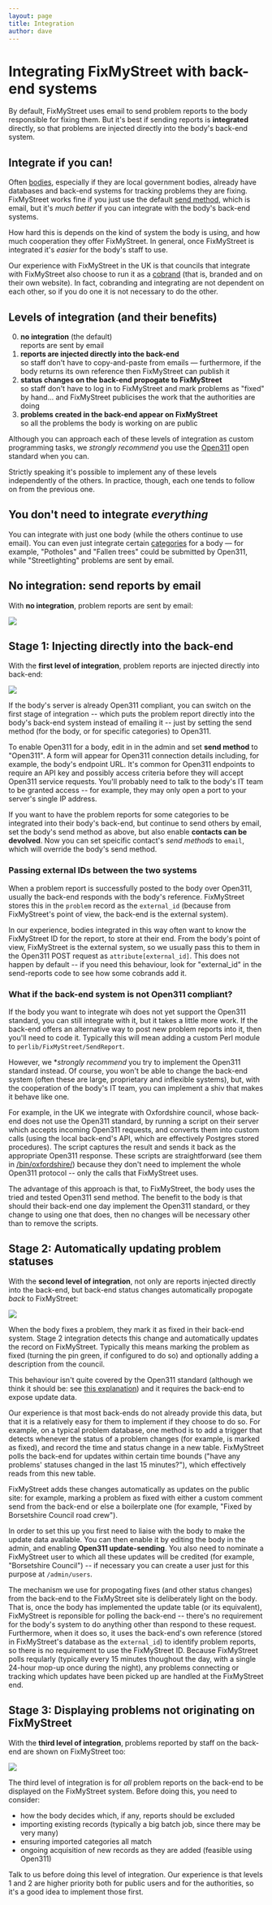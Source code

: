 ```yaml
---
layout: page
title: Integration
author: dave
---
```


# Integrating FixMyStreet with back-end systems

<p class="lead">
  By default, FixMyStreet uses email to send problem reports to the body
  responsible for fixing them. But it's best if sending reports is
  <strong>integrated</strong> directly, so that problems are injected directly
  into the body's back-end system.
</p>

## Integrate if you can!

Often <a href="{{ site.baseurl }}glossary/#body" class="glossary">bodies</a>,
especially if they are local government bodies, already have databases and
back-end systems for tracking problems they are fixing. FixMyStreet works fine
if you just use the default <a href="{{ site.baseurl }}glossary/#send-method"
class="glossary">send method</a>, which is email, but it's *much better* if you
can integrate with the body's back-end systems.

How hard this is depends on the kind of system the body is using, and how much
cooperation they offer FixMyStreet. In general, once FixMyStreet is integrated
it's *easier* for the body's staff to use.

Our experience with FixMyStreet in the UK is that councils that integrate with
FixMyStreet also choose to run it as a <a href="{{ site.baseurl}}glossary/#cobrand"
class="glossary">cobrand</a> (that is, branded and on their own website). In
fact, cobranding and integrating are not dependent on each other, so if you do
one it is not necessary to do the other.

## Levels of integration (and their benefits)

<ol start="0">
  <li>
    <strong>no integration</strong> (the default)<br>
    reports are sent by email
  </li>
  <li>
     <strong>reports are injected directly into the back-end</strong>
     <br>
     so staff don't have to copy-and-paste from emails &mdash; furthermore,
     if the body returns its own reference then FixMyStreet can publish
     it
  </li>
  <li>
     <strong>status changes on the back-end propogate to FixMyStreet</strong>
     <br>
     so staff don't have to log in to FixMyStreet and mark 
     problems as "fixed" by hand... and FixMyStreet publicises the
     work that the authorities are doing
  </li>
  <li>
     <strong>problems created in the back-end appear on FixMyStreet</strong>
     <br>
     so all the problems the body is working on are public
  </li>
</ol>

Although you can approach each of these levels of integration as custom
programming tasks, we *strongly recommend* you use the
<a href="{{site.baseurl }}glossary/#open311" class="glossary">Open311</a>
open standard when you can.

Strictly speaking it's possible to implement any of these levels independently
of the others. In practice, though, each one tends to follow on from the
previous one.

## You don't need to integrate *everything*

You can integrate with just one body (while the others continue to use email).
You can even just integrate certain
<a href="{{ site.baseurl }}glossary/#category" class="glossary">categories</a>
for a body &mdash; for example, "Potholes" and "Fallen trees" could be
submitted by Open311, while "Streetlighting" problems are sent by email.

## No integration: send reports by email

With **no integration**, problem reports are sent by email:

<img src="/assets/img/fms_integration_0.png">


## Stage 1: Injecting directly into the back-end

With the **first level of integration**, problem reports are injected directly
into back-end:

<img src="/assets/img/fms_integration_1.png">


If the body's server is already Open311 compliant, you can switch on the first
stage of integration -- which puts the problem report directly into the body's
back-end system instead of emailing it -- just by setting the send method (for
the body, or for specific categories) to Open311.

To enable Open311 for a body, edit in in the admin and set **send method** to
"Open311". A form will appear for Open311 connection details including, for
example, the body's endpoint URL. It's common for Open311 endpoints to require
an API key and possibly access criteria before they will accept Open311 service
requests. You'll probably need to talk to the body's IT team to be granted
access -- for example, they may only open a port to your server's single IP
address.

If you want to have the problem reports for some categories to be integrated
into their body's back-end, but continue to send others by email, set the 
body's send method as above, but also enable **contacts can be devolved**.
Now you can set speicific contact's *send methods* to `email`, which will
override the body's send method.

### Passing external IDs between the two systems

When a problem report is successfully posted to the body over Open311, usually
the back-end responds with the body's reference. FixMyStreet stores this in the
`problem` record as the `external_id` (because from FixMyStreet's point of view,
the back-end is the external system).

In our experience, bodies integrated in this way often want to know the
FixMyStreet ID for the report, to store at their end. From the body's point of
view, FixMyStreet is the external system, so we usually pass this to them in
the Open311 POST request as `attribute[external_id]`. This does not happen by
default -- if you need this behaviour, look for "external_id" in the
send-reports code to see how some cobrands add it.

### What if the back-end system is not Open311 compliant?

If the body you want to integrate wih does not yet support the Open311 standard,
you can still integrate with it, but it takes a little more work. If the back-end
offers an alternative way to post new problem reports into it, then you'll need to
code it. Typically this will mean adding a custom Perl module to 
`perlib/FixMyStreet/SendReport`.

However, we **strongly recommend* you try to implement the Open311 standard
instead. Of course, you won't be able to change the back-end system (often
these are large, proprietary and inflexible systems), but, with the cooperation
of the body's IT team, you can implement a shiv that makes it behave like one.

For example, in the UK we integrate with Oxfordshire council, whose back-end
does not use the Open311 standard, by running a script on their server which
accepts incoming Open311 requests, and converts them into custom calls (using
the local back-end's API, which are effectively Postgres stored procedures). The
script captures the result and sends it back as the appropriate Open311
response. These scripts are straightforward (see them in
[/bin/oxfordshire/](https://github.com/mysociety/fixmystreet/tree/master/bin/oxfordshire)) because
they don't need to implement the whole Open311 protocol -- only the calls that
FixMyStreet uses.

The advantage of this approach is that, to FixMyStreet, the body uses the tried
and tested Open311 send method. The benefit to the body is that should their
back-end one day implement the Open311 standard, or they change to using one that
does, then no changes will be necessary other than to remove the scripts.


## Stage 2: Automatically updating problem statuses

With the **second level of integration**, not only are reports injected
directly into the back-end, but back-end status changes automatically propogate
*back* to FixMyStreet:

<img src="/assets/img/fms_integration_2.png">

When the body fixes a problem, they mark it as fixed in their back-end system.
Stage 2 integration detects this change and automatically updates the record
on FixMyStreet. Typically this means marking the problem as fixed (turning the
pin green, if configured to do so) and optionally adding a description from the
council.

This behaviour isn't quite covered by the Open311 standard (although we think
it should be: see [this explanation](https://www.mysociety.org/2013/02/20/open311-extended/))
and it requires the back-end to expose update data.

Our experience is that most back-ends do not already provide this data, but that
it is a relatively easy for them to implement if they choose to do so. For
example, on a typical problem database, one method is to add a trigger that
detects whenever the status of a problem changes (for example, is marked as
fixed), and record the time and status change in a new table. FixMyStreet polls
the back-end for updates within certain time bounds ("have any problems' statuses
changed in the last 15 minutes?"), which effectively reads from
this new table.

FixMyStreet adds these changes automatically as updates on the public site: for
example, marking a problem as fixed with either a custom comment send from the
back-end or else a boilerplate one (for example, "Fixed by Borsetshire Council
road crew").

In order to set this up you first need to liaise with the body to make the
update data available. You can then enable it by editing the body in the admin,
and enabling **Open311 update-sending**. You also need to nominate a FixMyStreet
user to which all these updates will be credited (for example, "Borsetshire
Council") -- if necessary you can create a user just for this purpose at
`/admin/users`.

The mechanism we use for propogating fixes (and other status changes) from the
back-end to the FixMyStreet site is deliberately light on the body. That is,
once the body has implemented the update table (or its equivalent), FixMyStreet
is reponsible for polling the back-end -- there's no requirement for the body's
system to do anything other than respond to these request. Furthermore, when it
does so, it uses the back-end's own reference (stored in FixMyStreet's database
as the `external_id`) to identify problem reports, so there is no requirement
to use the FixMyStreet ID. Because FixMyStreet polls reqularly (typically
every 15 minutes thoughout the day, with a single 24-hour mop-up once during
the night), any problems connecting or tracking which updates have been picked
up are handled at the FixMyStreet end.

## Stage 3: Displaying problems not originating on FixMyStreet

With the **third level of integration**, problems reported by staff on the
back-end are shown on FixMyStreet too:

<img src="/assets/img/fms_integration_3.png">

The third level of integration is for *all* problem reports on the back-end to be
displayed on the FixMyStreet system. Before doing this, you need to consider:

   * how the body decides which, if any, reports should be excluded
   * importing existing records (typically a big batch job, since there may be very many)
   * ensuring imported categories all match
   * ongoing acquisition of new records as they are added (feasible using Open311)

Talk to us before doing this level of integration. Our experience is that levels
1 and 2 are higher priority both for public users and for the authorities, so it's
a good idea to implement those first.













